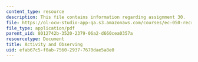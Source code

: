 ```yaml
---
content_type: resource
description: This file contains information regarding assignment 30.
file: https://ol-ocw-studio-app-qa.s3.amazonaws.com/courses/ec-050-recreate-experiments-from-history-inform-the-future-from-the-past-galileo-january-iap-2010/efab67c5f0ab756029377670dae5a8e0_MITEC_050IAP10_assn30.pdf
file_type: application/pdf
parent_uid: 8012742b-3520-2379-06a2-d660cea0357a
resourcetype: Document
title: Activity and Observing
uid: efab67c5-f0ab-7560-2937-7670dae5a8e0
---
```

